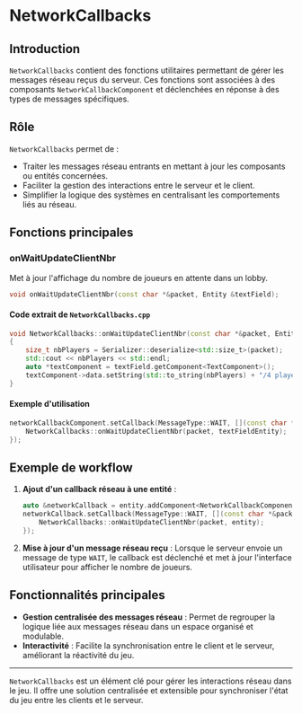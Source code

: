 # NetworkCallbacks

## Introduction

`NetworkCallbacks` contient des fonctions utilitaires permettant de gérer les messages réseau reçus du serveur. Ces fonctions sont associées à des composants `NetworkCallbackComponent` et déclenchées en réponse à des types de messages spécifiques.

## Rôle

`NetworkCallbacks` permet de :

- Traiter les messages réseau entrants en mettant à jour les composants ou entités concernées.
- Faciliter la gestion des interactions entre le serveur et le client.
- Simplifier la logique des systèmes en centralisant les comportements liés au réseau.

## Fonctions principales

### onWaitUpdateClientNbr

Met à jour l'affichage du nombre de joueurs en attente dans un lobby.

```cpp
void onWaitUpdateClientNbr(const char *&packet, Entity &textField);
```

#### Code extrait de `NetworkCallbacks.cpp`

```cpp
void NetworkCallbacks::onWaitUpdateClientNbr(const char *&packet, Entity &textField)
{
    size_t nbPlayers = Serializer::deserialize<std::size_t>(packet);
    std::cout << nbPlayers << std::endl;
    auto *textComponent = textField.getComponent<TextComponent>();
    textComponent->data.setString(std::to_string(nbPlayers) + "/4 players");
}
```

#### Exemple d'utilisation

```cpp
networkCallbackComponent.setCallback(MessageType::WAIT, [](const char *&packet) {
    NetworkCallbacks::onWaitUpdateClientNbr(packet, textFieldEntity);
});
```

## Exemple de workflow

1. **Ajout d'un callback réseau à une entité** :
   ```cpp
   auto &networkCallback = entity.addComponent<NetworkCallbackComponent>();
   networkCallback.setCallback(MessageType::WAIT, [](const char *&packet) {
       NetworkCallbacks::onWaitUpdateClientNbr(packet, entity);
   });
   ```

2. **Mise à jour d'un message réseau reçu** :
   Lorsque le serveur envoie un message de type `WAIT`, le callback est déclenché et met à jour l'interface utilisateur pour afficher le nombre de joueurs.

## Fonctionnalités principales

- **Gestion centralisée des messages réseau** : Permet de regrouper la logique liée aux messages réseau dans un espace organisé et modulable.
- **Interactivité** : Facilite la synchronisation entre le client et le serveur, améliorant la réactivité du jeu.

---

`NetworkCallbacks` est un élément clé pour gérer les interactions réseau dans le jeu. Il offre une solution centralisée et extensible pour synchroniser l'état du jeu entre les clients et le serveur.


